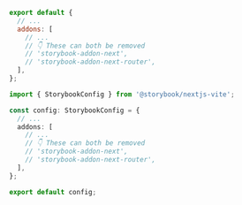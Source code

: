 ```js filename=".storybook/main.js" renderer="react" language="js"
export default {
  // ...
  addons: [
    // ...
    // 👇 These can both be removed
    // 'storybook-addon-next',
    // 'storybook-addon-next-router',
  ],
};
```

```ts filename=".storybook/main.ts" renderer="react" language="ts"
import { StorybookConfig } from '@storybook/nextjs-vite';

const config: StorybookConfig = {
  // ...
  addons: [
    // ...
    // 👇 These can both be removed
    // 'storybook-addon-next',
    // 'storybook-addon-next-router',
  ],
};

export default config;
```
